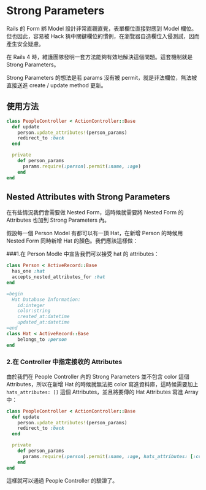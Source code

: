 # Strong Parameters

Rails 的 Form 綁 Model 設計非常直觀直覺，表單欄位直接對應到 Model 欄位。但也因此，容易被 Hack 猜中關鍵欄位的慣例，在瀏覽器自造欄位入侵測試，因而產生安全疑慮。

在 Rails 4 時，維護團隊發明一套方法能夠有效地解決這個問題。這套機制就是 Strong Parameters。

Strong Parameters 的想法是若 params 沒有被 permit，就是非法欄位，無法被直接送進 create / update method 更新。

## 使用方法

``` ruby
class PeopleController < ActionController::Base
  def update
    person.update_attributes!(person_params)
    redirect_to :back
  end

  private
    def person_params
      params.require(:person).permit(:name, :age)
    end
end
```

## Nested Attributes with Strong Parameters

在有些情況我們會需要做 Nested Form，這時候就需要將 Nested Form 的 Attributes 也加到 Strong Parameters 內。

假設每一個 Person Model 有都可以有一頂 Hat，在新增 Person 的時候用 Nested Form 同時新增 Hat 的顏色。我們應該這樣做：

###1.在 Person Modle 中宣告我們可以接受 hat 的 attributes：
```ruby
class Person < ActiveRecord::Base
  has_one :hat
  accepts_nested_attributes_for :hat
end
```
```ruby
=begin
  Hat Database Information:
    id:integer
    color:string
    created_at:datetime
    updated_at:datetime
=end
class Hat < ActiveRecord::Base
	belongs_to :person
end
```

### 2.在 Controller 中指定接收的 Attributes
由於我們在 People Controller 內的 Strong Parameters 並不包含 color 這個 Attributes，所以在新增 Hat 的時候就無法把 color 寫進資料庫，這時候需要加上 `hats_attributes: []` 這個 Attributes，並且將要傳的 Hat Attributes 寫進 Array 中：

``` ruby
class PeopleController < ActionController::Base
  def update
    person.update_attributes!(person_params)
    redirect_to :back
  end

  private
    def person_params
      params.require(:person).permit(:name, :age, hats_attributes: [:color])
    end
end
```

這樣就可以通過 People Controller 的驗證了。
